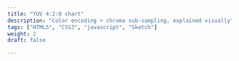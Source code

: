 ```yaml
---
title: "YUV 4:2:0 chart"
description: "Color encoding + chroma sub-sampling, explained visually"
tags: ["HTML5", "CSS3", "javascript", "Sketch"]
weight: 2
draft: false

---
```

